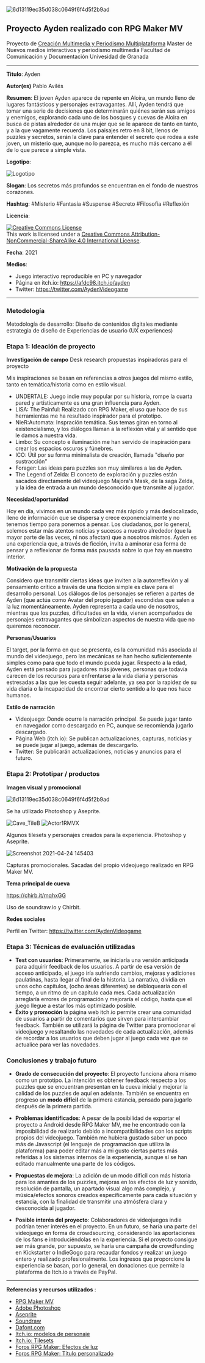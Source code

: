 ![6d13119ec35d038c0649f6f4d5f2b9ad](https://user-images.githubusercontent.com/20681504/115960169-1c6e9100-a510-11eb-9bc2-e9679fcd1481.png)

## Proyecto Ayden realizado con RPG Maker MV 

Proyecto de [Creación Multimedia y Periodismo Multiplataforma](https://github.com/mgea/PeriodismoMultimedia)
Master de Nuevos medios interactivos y periodismo multimedia
Facultad de Comunicación y Documentación
Univesidad de Granada  

----

**Titulo**: Ayden

**Autor(es)** Pablo Avilés

**Resumen**: El joven Ayden aparece de repente en Aloira, un mundo lleno de lugares fantásticos y personajes extravagantes. Allí, Ayden tendrá que tomar una serie de decisiones que determinarán quiénes serán sus amigos y enemigos, explorando cada uno de los bosques y cuevas de Aloira en busca de pistas alrededor de una mujer que se le aparece de tanto en tanto, y a la que vagamente recuerda. Los paisajes retro en 8 bit, llenos de puzzles y secretos, serán la clave para entender el secreto que rodea a este joven, un misterio que, aunque no lo parezca, es mucho más cercano a él de lo que parece a simple vista.

**Logotipo**:

![Logotipo](https://user-images.githubusercontent.com/20681504/115731998-e2728300-a387-11eb-9a78-6af3184c8de9.png)

**Slogan**: Los secretos más profundos se encuentran en el fondo de nuestros corazones.

**Hashtag**: #Misterio #Fantasía #Suspense #Secreto #Filosofía #Reflexión

**Licencia**: 

<a rel="license" href="http://creativecommons.org/licenses/by-nc-sa/4.0/"><img alt="Creative Commons License" style="border-width:0" src="https://i.creativecommons.org/l/by-nc-sa/4.0/88x31.png" /></a><br />This work is licensed under a <a rel="license" href="http://creativecommons.org/licenses/by-nc-sa/4.0/">Creative Commons Attribution-NonCommercial-ShareAlike 4.0 International License</a>.

**Fecha**: 2021

**Medios**:

* Juego interactivo reproducible en PC y navegador
* Página en itch.io: https://afdc98.itch.io/ayden
* Twitter: https://twitter.com/AydenVideogame

--- 

### Metodología

Metodología de desarrollo: Diseño de contenidos digitales mediante estrategia de diseño de Experiencias de usuario (UX experiences) 

### Etapa 1: Ideación de proyecto 

**Investigación de campo**   Desk research propuestas inspiradoras para el proyecto

Mis inspiraciones se basan en referencias a otros juegos del mismo estilo, tanto en temática/historia como en estilo visual.
* UNDERTALE: Juego indie muy popular por su historia, rompe la cuarta pared y artísticamente es una gran influencia para Ayden.
* LISA: The Painful: Realizado con RPG Maker, el uso que hace de sus herramientas me ha resultado inspirador para el prototipo.
* NieR:Automata: Inspración temática. Sus temas giran en torno al existencialismo, y los diálogos llaman a la reflexión vital y al sentido que le damos a nuestra vida.
* Limbo: Su concepto e iluminación me han servido de inspiración para crear los espacios oscuros y fúnebres.
* ICO: Útil por su forma minimalista de creación, llamada "diseño por sustracción"
* Forager: Las ideas para puzzles son muy similares a las de Ayden.
* The Legend of Zelda: El conceto de exploración y puzzles están sacados directamente del videojuego Majora's Mask, de la saga Zelda, y la idea de entrada a un mundo desconocido que transmite al jugador.

**Necesidad/oportunidad** 

Hoy en día, vivimos en un mundo cada vez más rápido y más deslocalizado, lleno de información que se dispersa y crece exponencialmente y no tenemos tiempo para ponernos a pensar. Los ciudadanos, por lo general, solemos estar más atentos noticias y sucesos a nuestro alrededor (que la mayor parte de las veces, ni nos afectan) que a nosotros mismos. Ayden es una experiencia que, a través de ficción, invita a aminorar esa forma de pensar y a reflexionar de forma más pausada sobre lo que hay en nuestro interior.

**Motivación de la propuesta**

Considero que transmitir ciertas ideas que inviten a la autorreflexión y al pensamiento crítico a través de una ficción simple es clave para el desarrollo personal. Los diálogos de los personajes se refieren a partes de Ayden (que actúa como Avatar del propio jugador) escondidas que salen a la luz momentáneamente. Ayden representa a cada uno de nosotros, mientras que los puzzles, dificultades en la vida, vienen acompañados de personajes extravagantes que simbolizan aspectos de nuestra vida que no queremos reconocer.

**Personas/Usuarios**

El target, por la forma en que se presenta, es la comunidad más asociada al mundo del videojuego, pero las mecánicas se han hecho suficientemente simples como para que todo el mundo pueda jugar. Respecto a la edad, Ayden está pensado para jugadores más jóvenes, personas que todavía carecen de los recursos para enfrentarse a la vida diaria y personas estresadas a las que les cuesta seguir adelante, ya sea por la rapidez de su vida diaria o la incapacidad de encontrar cierto sentido a lo que nos hace humanos.

**Estilo de narración**

* Videojuego: Donde ocurre la narración principal. Se puede jugar tanto en navegador como descargado en PC, aunque se recomienda jugarlo descargado.
* Página Web (itch.io): Se publican actualizaciones, capturas, noticias y se puede jugar al juego, además de descargarlo.
* Twitter: Se publicarán actualizaciones, noticias y anuncios para el futuro.


### Etapa 2: Prototipar / productos 

**Imagen visual y promocional**

![6d13119ec35d038c0649f6f4d5f2b9ad](https://user-images.githubusercontent.com/20681504/115960467-ea5e2e80-a511-11eb-9c13-feea5e51431a.png)

Se ha utilizado Photoshop y Aseprite.

![Cave_TileB](https://user-images.githubusercontent.com/20681504/115960488-fe099500-a511-11eb-8719-34fa8021532f.png)
![Actor1RMVX](https://user-images.githubusercontent.com/20681504/115960493-06fa6680-a512-11eb-9b1a-c358d04bdb62.png)

Algunos tilesets y personajes creados para la experiencia. Photoshop y Aseprite.

![Screenshot 2021-04-24 145403](https://user-images.githubusercontent.com/20681504/115960510-1da0bd80-a512-11eb-8bc6-830aadd4d7eb.png)

Capturas promocionales. Sacadas del propio videojuego realizado en RPG Maker MV.

**Tema principal de cueva**

https://chirb.it/mqhxGG
	
Uso de soundraw.io y Chirbit.

**Redes sociales**

Perfil en Twitter: https://twitter.com/AydenVideogame

### Etapa 3: Técnicas de evaluación utilizadas

* **Test con usuarios**: Primeramente, se iniciaría una versión anticipada para adquirir feedback de los usuarios. A partir de esa versión de acceso anticipado, el juego iría sufriendo cambios, mejoras y adiciones paulatinas, hasta llegar al final de la historia. La narrativa, dividia en unos ocho capítulos, (ocho áreas diferentes) se debloquearía con el tiempo, a un ritmo de un capítulo cada mes. Cada actualización arreglaría errores de programación y mejoraría el código, hasta que el juego llegue a estar los más optimizado posible.
* **Éxito y promoción** la página web itch.io permite crear una comunidad de usuarios a partir de comentarios que sirven para intercambiar feedback. También se utilizará la página de Twitter para promocionar el videojuego y resaltando las novedades de cada actualización, además de recordar a los usuarios que deben jugar al juego cada vez que se actualice para ver las novedades.


### Conclusiones y trabajo futuro

* **Grado de consecución del proyecto**: El proyecto funciona ahora mismo como un prototipo. La intención es obtener feedback respecto a los puzzles que se encuentran presentan en la cueva inicial y mejorar la calidad de los puzzles de aquí en adelante. También se encuentra en progreso un **modo difícil** de la primera estancia, pensado para jugarlo después de la primera partida.

* **Problemas identificados**: A pesar de la posibilidad de exportar el proyecto a Android desde RPG Maker MV, me he encontrado con la imposibilidad de realizarlo debido a incompatibilidades con los scripts propios del videojuego. También me hubiera gustado saber un poco más de Javascript (el lenguaje de programación que utiliza la plataforma) para poder editar más a mi gusto ciertas partes más referidas a los sistemas internos de la experiencia, aunque sí se han editado manualmente una parte de los códigos.

* **Propuestas de mejora**: La adición de un modo difícil con más historia para los amantes de los puzzles, mejoras en los efectos de luz y sonido, resolución de pantalla, un apartado visual algo más complejo, y música/efectos sonoros creados específicamente para cada situación y estancia, con la finalidad de transmitir una atmósfera clara y desconocida al jugador.

* **Posible interés del proyecto**: Colaboradores de videojuegos indie podrían tener interés en el proyecto. En un futuro, se haría una parte del videojuego en forma de crowdsourcing, considerando las aportaciones de los fans e introduciéndolas en la experiencia. Si el proyecto consigue ser más grande, por supuesto, se haría una campaña de crowdfunding en Kickstarter o IndieGogo para recaudar fondos y realizar un juego entero y realizado profesionalmente. Los ingresos que proporcione la experiencia se basan, por lo general, en donaciones que permite la plataforma de Itch.io a través de PayPal.


----

**Referencias y recursos utilizados** :

* [RPG Maker MV](https://www.rpgmakerweb.com/products/rpg-maker-mv)
* [Adobe Photoshop](https://www.adobe.com/products/photoshop.html)
* [Aseprite](https://www.aseprite.org)
* [Soundraw](https://soundraw.io)
* [Dafont.com](https://www.dafont.com/es/bitmap.php)
* [Itch.io: modelos de personaje](https://oceansdream.itch.io/nostalgia-vx-heroes)
* [Itch.io: Tilesets](https://onimaru.itch.io) 
* [Foros RPG Maker: Efectos de luz](https://forums.rpgmakerweb.com/index.php?threads/khas-advanced-lighting-v4-2-ultra-now-with-real-time-shadows.77679/) 
* [Foros RPG Maker: Título personalizado](https://forums.rpgmakerweb.com/index.php?threads/galvs-custom-title.63507/) 

